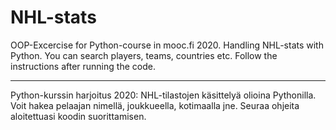 # NHL-stats

OOP-Excercise for Python-course in mooc.fi 2020.
Handling NHL-stats with Python. You can search players, teams, countries etc. Follow the instructions after running the code.

---

Python-kurssin harjoitus 2020: NHL-tilastojen käsittelyä olioina Pythonilla. Voit hakea pelaajan nimellä, joukkueella, kotimaalla jne. Seuraa ohjeita aloitettuasi koodin suorittamisen.
